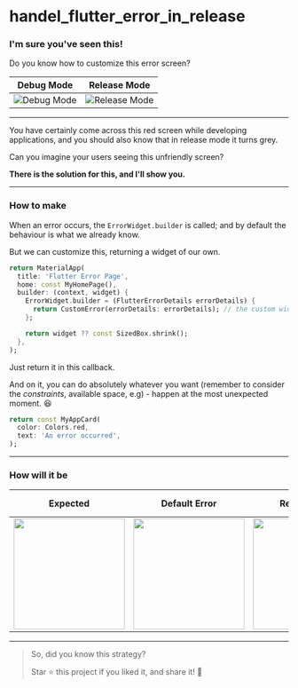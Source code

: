 # handel_flutter_error_in_release

### I'm sure you've seen this!

Do you know how to customize this error screen?


| Debug Mode                  | Release Mode                 |
| --------------------------- | ---------------------------- |
| ![Debug Mode](https://github.com/mazab99/handle_flutter_error_in_release/assets/108914401/44fd4c37-891c-4b20-9838-10a3eb69bb38) | ![Release Mode](https://github.com/mazab99/handle_flutter_error_in_release/assets/108914401/55c53f70-48e6-427f-b5a9-50d2e2c54c93) |









---

You have certainly come across this red screen while developing applications, and you should also know that in release mode it turns grey.

Can you imagine your users seeing this unfriendly screen?

**There is the solution for this, and I'll show you.**

---

### How to make

When an error occurs, the `ErrorWidget.builder` is called; and by default the behaviour is what we already know.

But we can customize this, returning a widget of our own.

```dart
return MaterialApp(
  title: 'Flutter Error Page',
  home: const MyHomePage(),
  builder: (context, widget) {
    ErrorWidget.builder = (FlutterErrorDetails errorDetails) {
      return CustomError(errorDetails: errorDetails); // the custom widget
    };

    return widget ?? const SizedBox.shrink();
  },
);
```

Just return it in this callback.

And on it, you can do absolutely whatever you want (remember to consider the *constraints*, available space, e.g) - happen at the most unexpected moment. 😆

```dart
return const MyAppCard(
  color: Colors.red,
  text: 'An error occurred',
);
```

---

### How will it be

| Expected              | Default Error               | Release Error               | Debug and/or Release with Custom Widget |
| --------------------------- | --------------------------- | --------------------------- | --------------------------------------- |
| <img src="https://github.com/mazab99/handle_flutter_error_in_release/assets/108914401/e514f942-540b-4602-b7b5-2cb3d1a20823" width="200" height="200"> | <img src="https://github.com/mazab99/handle_flutter_error_in_release/assets/108914401/5e384f72-8b12-4f4a-9690-23d1153acb9b" width="200" height="200"> | <img src="https://github.com/mazab99/handle_flutter_error_in_release/assets/108914401/b724c986-fc70-44cc-b597-4c6221674986" width="200" height="200"> | <img src="https://github.com/mazab99/handle_flutter_error_in_release/assets/108914401/5bf7b457-893d-49c9-991c-e74bd7c7a0ff" width="200" height="200"> |




--- 


> So, did you know this strategy?
>
> Star ⭐️ this project if you liked it, and share it! 🚀
